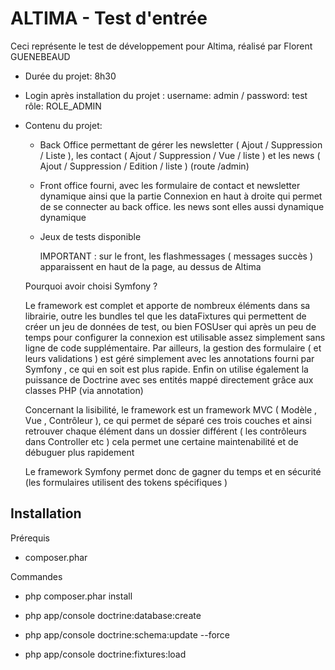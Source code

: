 ALTIMA - Test d'entrée
========================

Ceci représente le test de développement pour Altima, réalisé par Florent GUENEBEAUD

- Durée du projet:  8h30
- Login après installation du projet : username: admin / password: test   rôle: ROLE_ADMIN
- Contenu du projet:

  * Back Office permettant de gérer les newsletter ( Ajout / Suppression / Liste ), les contact ( Ajout / Suppression / Vue / liste ) et les news ( Ajout / Suppression / Edition / liste ) (route /admin)

  * Front office fourni, avec les formulaire de contact et newsletter dynamique ainsi que la partie Connexion en haut à droite qui permet de se connecter au back office. les news sont elles aussi dynamique dynamique

  * Jeux de tests disponible

    IMPORTANT : sur le front, les flashmessages ( messages succès ) apparaissent en haut de la page, au dessus de Altima

  Pourquoi avoir choisi Symfony ?

  Le framework est complet et apporte de nombreux éléments dans sa librairie, outre les bundles tel que les dataFixtures qui permettent de créer un jeu de données de test,
  ou bien FOSUser qui après un peu de temps pour configurer la connexion est utilisable assez simplement sans ligne de code supplémentaire.
  Par ailleurs, la gestion des formulaire ( et leurs validations ) est géré simplement avec les annotations fourni par Symfony , ce qui en soit est plus rapide. Enfin on utilise également la puissance de Doctrine avec ses entités mappé directement grâce aux classes PHP (via annotation)

  Concernant la lisibilité, le framework est un framework MVC ( Modèle , Vue , Contrôleur ), ce qui permet de séparé ces trois couches et ainsi retrouver chaque élément dans un dossier différent ( les contrôleurs dans Controller etc ) cela permet une certaine maintenabilité et de débuguer plus rapidement

  Le framework Symfony permet donc de gagner du temps et en sécurité (les formulaires utilisent des tokens spécifiques )

Installation
--------------

Prérequis

  * composer.phar

Commandes

  * php composer.phar install

  * php app/console doctrine:database:create

  * php app/console doctrine:schema:update --force

  * php app/console doctrine:fixtures:load